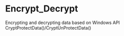 # Encrypt_Decrypt
Encrypting and decrypting data based on Windows API CryptProtectData()/CryptUnProtectData()
